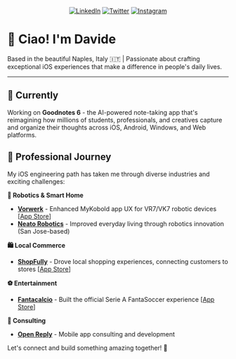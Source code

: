 <p align="center">
<a href="https://www.linkedin.com/in/idevid/">
<img src="https://img.shields.io/badge/-LinkedIn-%233781da" alt="LinkedIn"/></a> 
<a href="https://www.twitter.com/iDevid">
<img src="https://img.shields.io/badge/-Twitter-%231DA1F2" alt="Twitter" /></a> 
<a href="https://www.instagram.com/idevid">
<img src="https://img.shields.io/badge/-Instagram-%23eb13a5" alt="Instagram" /></a> 
</p>

# 👋 Ciao! I'm Davide

Based in the beautiful Naples, Italy 🇮🇹 | Passionate about crafting exceptional iOS experiences that make a difference in people's daily lives.

---

## 🚀 Currently
Working on **Goodnotes 6** - the AI-powered note-taking app that's reimagining how millions of students, professionals, and creatives capture and organize their thoughts across iOS, Android, Windows, and Web platforms.

## 📱 Professional Journey
My iOS engineering path has taken me through diverse industries and exciting challenges:

**🤖 Robotics & Smart Home**
- **[Vorwerk](https://vorwerk.com)** - Enhanced MyKobold app UX for VR7/VK7 robotic devices [[App Store](https://apps.apple.com/it/app/mykobold/id1497700591?l=en-GB)]
- **[Neato Robotics](https://neatorobotics.com)** - Improved everyday living through robotics innovation (San Jose-based)

**🛍️ Local Commerce**  
- **[ShopFully](https://shopfully.com)** - Drove local shopping experiences, connecting customers to stores [[App Store](https://apps.apple.com/it/app/doveconviene/id446366839)]

**⚽ Entertainment**  
- **[Fantacalcio](https://www.fantacalcio.it)** - Built the official Serie A FantaSoccer experience [[App Store](https://apps.apple.com/it/developer/quadronica-s-r-l/id443926069)]

**💼 Consulting**
- **[Open Reply](https://www.reply.com/open-reply/it/)** - Mobile app consulting and development

Let's connect and build something amazing together! 🚀
